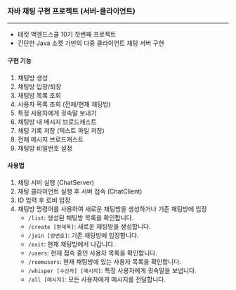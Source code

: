 ### 자바 채팅 구현 프로젝트 (서버-클라이언트)
-------

- 테킷 백엔드스쿨 10기 첫번째 프로젝트
- 간단한 Java 소켓 기반의 다중 클라이언트 채팅 서버 구현

#### 구현 기능
1. 채팅방 생성
2. 채팅방 입장/퇴장 
3. 채팅방 목록 조회
4. 사용자 목록 조회 (전체/현재 채팅방)
5. 특정 사용자에게 귓속말 보내기
6. 채팅방 내 메시지 브로드캐스트
7. 채팅 기록 저장 (텍스트 파일 저장)
8. 전체 메시지 브로드캐스트
9. 채팅방 비밀번호 설정

#### 사용법
1. 채팅 서버 실행 (ChatServer)
2. 채팅 클라이언트 실행 후 서버 접속 (ChatClient)
3. ID 입력 후 로비 입장
4. 채팅방 명령어를 사용하여 새로운 채팅방을 생성하거나 기존 채팅방에 입장
    - `/list`: 생성된 채팅방 목록을 확인합니다.
    - `/create [방제목]`: 새로운 채팅방을 생성합니다.
    - `/join [방번호]`: 기존 채팅방에 입장합니다.
    - `/exit`: 현재 채팅방에서 나갑니다.
    - `/users`: 현재 접속 중인 사용자 목록을 확인합니다.
    - `/roomusers`: 현재 채팅방에 있는 사용자 목록을 확인합니다.
    - `/whisper [수신자] [메시지]`: 특정 사용자에게 귓속말을 보냅니다.
    - `/all [메시지]`: 모든 사용자에게 메시지를 전달합니다.

